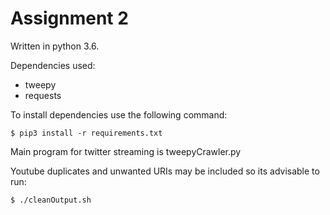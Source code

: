 # Assignment 2

Written in python 3.6.

Dependencies used:

- tweepy
- requests

To install dependencies use the following command:

```shell
$ pip3 install -r requirements.txt
```

Main program for twitter streaming is tweepyCrawler.py

Youtube duplicates and unwanted URIs may be included so its advisable to run:

```shell
$ ./cleanOutput.sh
```

